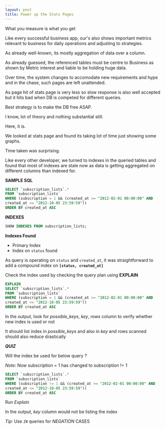 ```yaml
---
layout: post
title: Power up the Stats Pages 
---
```


>
  What you measure is what you get

Like every successful business app, our's also shows important metrics
relevant to business for daily operations and adjusting to strategies.

As already well-known, its mostly aggregation of data over a column.

As already guessed, the referenced tables must be centre to Business as
shown by Metric interest and liable to be holding huge data.

Over time, the system changes to accomodate new requirements and hype
and in the chase, such pages are left unattended.

As page hit of stats page is very less so slow response is also well
accepted <doing lot of data crunching> but it hits bad when DB is
competed for different queries.

Best strategy is to make the DB free ASAP.

I know, lot of theory and nothing substantial still.

Here, it is.

We looked at stats page and found its taking lot of time just showing
some graphs.

Time taken was surprising.

Like every other developer, we turned to indexes in the queried tables
and found that most of indexes are stale now as data is getting
aggregated on different columns than indexed for.

**SAMPLE SQL**

```sql
SELECT `subscription_lists`.*
FROM `subscription_lists`
WHERE (subscription = 1 && (created_at >= "2012-02-01 00:00:00" AND
created_at <= "2012-10-05 23:59:59"))
ORDER BY created_at ASC 
```

**INDEXES**

```sql
SHOW INDEXES FROM subscription_lists;
```

**Indexes Found**

- Primary Index
- Index on `status` found

As query is operating on `status` and `created_at`, it was
straightforward to add a compound index on **`[status, created_at]`**

Check the index used by checking the query plan using **EXPLAIN**

```sql
EXPLAIN
SELECT `subscription_lists`.*
FROM `subscription_lists`
WHERE (subscription = 1 && (created_at >= "2012-02-01 00:00:00" AND
created_at <= "2012-10-05 23:59:59"))
ORDER BY created_at ASC 
```

In the output, look for *possible_keys*, *key*, *rows* column to verify
whether new index is used or not

It should list index in *possible_keys* and also in *key* and rows
scanned should also reduce drastically

**_QUIZ_**

Will the index be used for below query ?

*Note:* Now subscription = 1 has changed to subscription != 1

```sql
SELECT `subscription_lists`.*
FROM `subscription_lists`
WHERE (subscription != 1 && (created_at >= "2012-02-01 00:00:00" AND
created_at <= "2012-10-05 23:59:59"))
ORDER BY created_at ASC 
```

Run *Explain*

In the output, *key* column would not be listing the index

*Tip:* Use *`IN`* queries for *NEGATION* CASES
